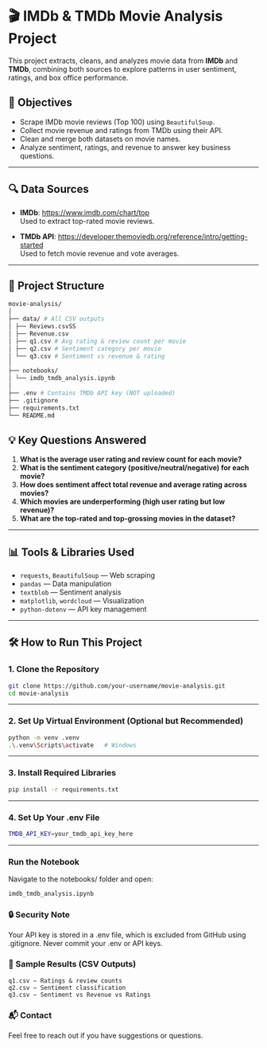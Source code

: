 # 🎬 IMDb & TMDb Movie Analysis Project

This project extracts, cleans, and analyzes movie data from **IMDb** and **TMDb**, combining both sources to explore patterns in user sentiment, ratings, and box office performance.

## 📌 Objectives

- Scrape IMDb movie reviews (Top 100) using `BeautifulSoup`.
- Collect movie revenue and ratings from TMDb using their API.
- Clean and merge both datasets on movie names.
- Analyze sentiment, ratings, and revenue to answer key business questions.

---

## 🔍 Data Sources

- **IMDb**: https://www.imdb.com/chart/top  
  Used to extract top-rated movie reviews.
  
- **TMDb API**: https://developer.themoviedb.org/reference/intro/getting-started  
  Used to fetch movie revenue and vote averages.

---

## 📁 Project Structure
```bash
movie-analysis/
│
├── data/ # All CSV outputs
│ ├── Reviews.csvSS
│ ├── Revenue.csv
│ ├── q1.csv # Avg rating & review count per movie
│ ├── q2.csv # Sentiment category per movie
│ └── q3.csv # Sentiment vs revenue & rating
│
├── notebooks/
│ └── imdb_tmdb_analysis.ipynb
│
├── .env # Contains TMDb API key (NOT uploaded)
├── .gitignore
├── requirements.txt
└── README.md
```


## 💡 Key Questions Answered

1. **What is the average user rating and review count for each movie?**
2. **What is the sentiment category (positive/neutral/negative) for each movie?**
3. **How does sentiment affect total revenue and average rating across movies?**
4. **Which movies are underperforming (high user rating but low revenue)?**
5. **What are the top-rated and top-grossing movies in the dataset?**

---

## 📊 Tools & Libraries Used

- `requests`, `BeautifulSoup` — Web scraping
- `pandas` — Data manipulation
- `textblob` — Sentiment analysis
- `matplotlib`, `wordcloud` — Visualization
- `python-dotenv` — API key management

---

## 🛠️ How to Run This Project

### 1. Clone the Repository

```bash
git clone https://github.com/your-username/movie-analysis.git
cd movie-analysis
```
---
### 2. Set Up Virtual Environment (Optional but Recommended)

```bash
python -m venv .venv
.\.venv\Scripts\activate   # Windows
```
---

### 3. Install Required Libraries
```bash
pip install -r requirements.txt
```
---

### 4. Set Up Your .env File
```bash
TMDB_API_KEY=your_tmdb_api_key_here
```
---

### Run the Notebook
Navigate to the notebooks/ folder and open:
```bash
imdb_tmdb_analysis.ipynb
```
### 🔒 Security Note
Your API key is stored in a .env file, which is excluded from GitHub using .gitignore. Never commit your .env or API keys.

### 📌 Sample Results (CSV Outputs)
    q1.csv – Ratings & review counts
    q2.csv – Sentiment classification
    q3.csv – Sentiment vs Revenue vs Ratings

### 📬 Contact
Feel free to reach out if you have suggestions or questions.
